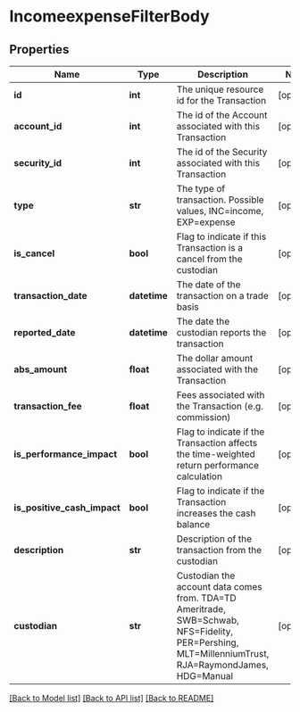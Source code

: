 # IncomeexpenseFilterBody

## Properties
Name | Type | Description | Notes
------------ | ------------- | ------------- | -------------
**id** | **int** | The unique resource id for the Transaction | [optional] 
**account_id** | **int** | The id of the Account associated with this Transaction | [optional] 
**security_id** | **int** | The id of the Security associated with this Transaction | [optional] 
**type** | **str** | The type of transaction. Possible values, INC&#x3D;income, EXP&#x3D;expense | [optional] 
**is_cancel** | **bool** | Flag to indicate if this Transaction is a cancel from the custodian | [optional] 
**transaction_date** | **datetime** | The date of the transaction on a trade basis | [optional] 
**reported_date** | **datetime** | The date the custodian reports the transaction | [optional] 
**abs_amount** | **float** | The dollar amount associated with the Transaction | [optional] 
**transaction_fee** | **float** | Fees associated with the Transaction (e.g. commission) | [optional] 
**is_performance_impact** | **bool** | Flag to indicate if the Transaction affects the time-weighted return performance calculation | [optional] 
**is_positive_cash_impact** | **bool** | Flag to indicate if the Transaction increases the cash balance | [optional] 
**description** | **str** | Description of the transaction from the custodian | [optional] 
**custodian** | **str** | Custodian the account data comes from. TDA&#x3D;TD Ameritrade, SWB&#x3D;Schwab, NFS&#x3D;Fidelity, PER&#x3D;Pershing, MLT&#x3D;MillenniumTrust, RJA&#x3D;RaymondJames, HDG&#x3D;Manual | [optional] 

[[Back to Model list]](../README.md#documentation-for-models) [[Back to API list]](../README.md#documentation-for-api-endpoints) [[Back to README]](../README.md)

